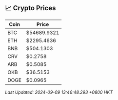 ## 📈 Crypto Prices

| Coin | Price |
| ---- | ----- |
| BTC | $54689.9321 |
| ETH | $2295.4636 |
| BNB | $504.1303 |
| CRV | $0.2758 |
| ARB | $0.5085 |
| OKB | $36.5153 |
| DOGE | $0.0965 |

_Last Updated: 2024-09-09 13:46:48.293 +0800 HKT_